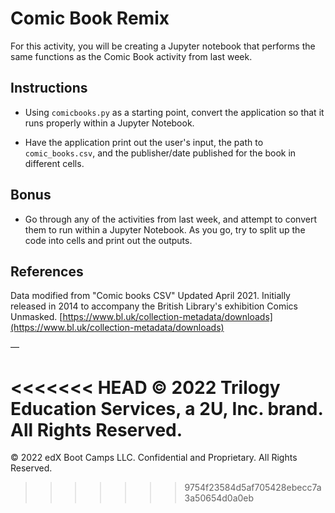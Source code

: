 # Comic Book Remix

For this activity, you will be creating a Jupyter notebook that performs the same functions as the Comic Book activity from last week.

## Instructions

* Using `comicbooks.py` as a starting point, convert the application so that it runs properly within a Jupyter Notebook.

* Have the application print out the user's input, the path to `comic_books.csv`, and the publisher/date published for the book in different cells.

## Bonus

* Go through any of the activities from last week, and attempt to convert them to run within a Jupyter Notebook. As you go, try to split up the code into cells and print out the outputs.

## References

Data modified from "Comic books CSV" Updated April 2021. Initially released in 2014 to accompany the British Library's exhibition Comics Unmasked. [https://www.bl.uk/collection-metadata/downloads](https://www.bl.uk/collection-metadata/downloads)

—

<<<<<<< HEAD
© 2022 Trilogy Education Services, a 2U, Inc. brand. All Rights Reserved.
=======
© 2022 edX Boot Camps LLC. Confidential and Proprietary. All Rights Reserved.
>>>>>>> 9754f23584d5af705428ebecc7a3a50654d0a0eb
